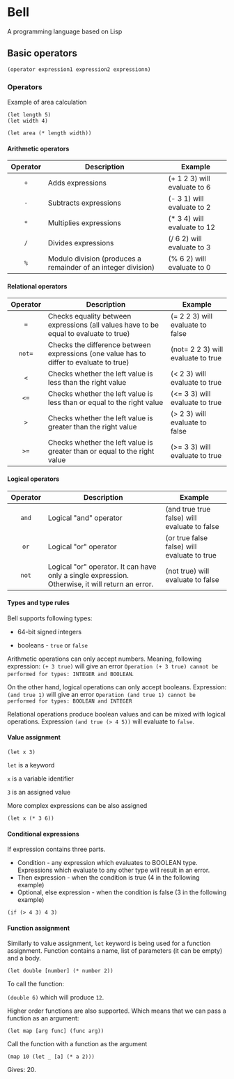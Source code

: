 # Bell

A programming language based on Lisp

## Basic operators

`(operator expression1 expression2 expressionn)`

### Operators

Example of area calculation

```
(let length 5)
(let width 4)

(let area (* length width))
```

#### Arithmetic operators

| Operator | Description                                                   | Example                      |
| :------: | ------------------------------------------------------------- | ---------------------------- |
|   `+`    | Adds expressions                                              | (+ 1 2 3) will evaluate to 6 |
|   `-`    | Subtracts expressions                                         | (- 3 1) will evaluate to 2   |
|   `*`    | Multiplies expressions                                        | (\* 3 4) will evaluate to 12 |
|   `/`    | Divides expressions                                           | (/ 6 2) will evaluate to 3   |
|   `%`    | Modulo division (produces a remainder of an integer division) | (% 6 2) will evaluate to 0   |

#### Relational operators

| Operator | Description                                                                             | Example                            |
| :------: | --------------------------------------------------------------------------------------- | ---------------------------------- |
|   `=`    | Checks equality between expressions (all values have to be equal to evaluate to true)   | (= 2 2 3) will evaluate to false   |
|  `not=`  | Checks the difference between expressions (one value has to differ to evaluate to true) | (not= 2 2 3) will evaluate to true |
|   `<`    | Checks whether the left value is less than the right value                              | (< 2 3) will evaluate to true      |
|   `<=`   | Checks whether the left value is less than or equal to the right value                  | (<= 3 3) will evaluate to true     |
|   `>`    | Checks whether the left value is greater than the right value                           | (> 2 3) will evaluate to false     |
|   `>=`   | Checks whether the left value is greater than or equal to the right value               | (>= 3 3) will evaluate to true     |

#### Logical operators

| Operator | Description                                                                                      | Example                                      |
| :------: | ------------------------------------------------------------------------------------------------ | -------------------------------------------- |
|  `and`   | Logical "and" operator                                                                           | (and true true false) will evaluate to false |
|   `or`   | Logical "or" operator                                                                            | (or true false false) will evaluate to true  |
|  `not`   | Logical "or" operator. It can have only a single expression. Otherwise, it will return an error. | (not true) will evaluate to false            |

#### Types and type rules

Bell supports following types:

- 64-bit signed integers

- booleans - `true` or `false`

Arithmetic operations can only accept numbers. Meaning, following expression:
`(+ 3 true)` will give an error `Operation (+ 3 true) cannot be performed for types: INTEGER and BOOLEAN`.

On the other hand, logical operations can only accept booleans. Expression: `(and true 1)` will give an error
`Operation (and true 1) cannot be performed for types: BOOLEAN and INTEGER`

Relational operations produce boolean values and can be mixed with logical operations.
Expression `(and true (> 4 5))` will evaluate to `false`.

#### Value assignment

`(let x 3)`

`let` is a keyword

`x` is a variable identifier

`3` is an assigned value

More complex expressions can be also assigned

`(let x (* 3 6))`

#### Conditional expressions

If expression contains three parts.

- Condition - any expression which evaluates to BOOLEAN type.
  Expressions which evaluate to any other type will result in an error.
- Then expression - when the condition is true (4 in the following example)
- Optional, else expression - when the condition is false (3 in the following example)

`(if (> 4 3) 4 3)`

#### Function assignment

Similarly to value assignment, `let` keyword is being used for a function assignment.
Function contains a name, list of parameters (it can be empty) and a body.

`(let double [number] (* number 2))`

To call the function:

`(double 6)` which will produce `12`.

Higher order functions are also supported. Which means that we can pass a function
as an argument:

`(let map [arg func] (func arg))`

Call the function with a function as the argument

`(map 10 (let _ [a] (* a 2)))`

Gives: 20.